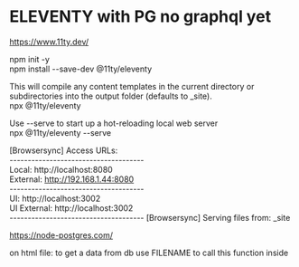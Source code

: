 # ELEVENTY with PG no graphql yet
https://www.11ty.dev/ <br/>

npm init -y <br/>
npm install --save-dev @11ty/eleventy <br/>

This will compile any content templates in the current directory or subdirectories into the output folder (defaults to \_site). <br/>
npx @11ty/eleventy <br/>

Use --serve to start up a hot-reloading local web server <br/>
npx @11ty/eleventy --serve <br/>

[Browsersync] Access URLs: <br />
------------------------------------- <br />
Local: http://localhost:8080 <br />
External: http://192.168.1.44:8080 <br />
------------------------------------- <br />
UI: http://localhost:3002 <br />
UI External: http://localhost:3002 <br />
------------------------------------- [Browsersync] Serving files from: \_site
<br />

https://node-postgres.com/ <br/>

on html file: to get a data from db use FILENAME to call this function inside
